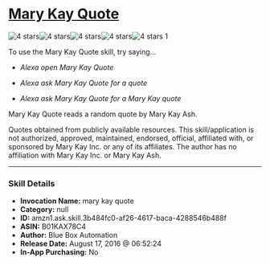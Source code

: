 # [Mary Kay Quote](http://alexa.amazon.com/#skills/amzn1.ask.skill.3b484fc0-af26-4617-baca-4288546b488f)
![4 stars](../../images/ic_star_black_18dp_1x.png)![4 stars](../../images/ic_star_black_18dp_1x.png)![4 stars](../../images/ic_star_black_18dp_1x.png)![4 stars](../../images/ic_star_black_18dp_1x.png)![4 stars](../../images/ic_star_border_black_18dp_1x.png) 1

To use the Mary Kay Quote skill, try saying...

* *Alexa open Mary Kay Quote*

* *Alexa ask Mary Kay Quote for a quote*

* *Alexa ask Mary Kay Quote for a Mary Kay quote*

Mary Kay Quote reads a random quote by Mary Kay Ash.

Quotes obtained from publicly available resources. This skill/application is not authorized, approved, maintained, endorsed, official, affiliated with, or sponsored by Mary Kay Inc. or any of its affiliates. The author has no affiliation with Mary Kay Inc. or Mary Kay Ash.

***

### Skill Details

* **Invocation Name:** mary kay quote
* **Category:** null
* **ID:** amzn1.ask.skill.3b484fc0-af26-4617-baca-4288546b488f
* **ASIN:** B01KAX78C4
* **Author:** Blue Box Automation
* **Release Date:** August 17, 2016 @ 06:52:24
* **In-App Purchasing:** No
